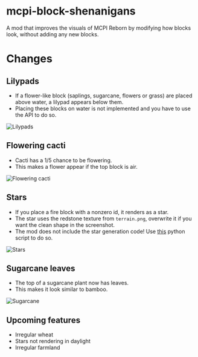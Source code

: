 # mcpi-block-shenanigans
 
A mod that improves the visuals of MCPI Reborn by modifying how blocks look, without adding any new blocks.

# Changes
## Lilypads
* If a flower-like block (saplings, sugarcane, flowers or grass) are placed above water, a lilypad appears below them.
* Placing these blocks on water is not implemented and you have to use the API to do so.

![Lilypads][lilypads]

## Flowering cacti
* Cacti has a 1/5 chance to be flowering.
* This makes a flower appear if the top block is air.

![Flowering cacti][cacti]

## Stars
* If you place a fire block with a nonzero id, it renders as a star.
* The star uses the redstone texture from `terrain.png`, overwrite it if you want the clean shape in the screenshot.
* The mod does not include the star generation code! Use [this](https://github.com/NikZapp/mcpi-stars-generator) python script to do so.

![Stars][stars]

## Sugarcane leaves
* The top of a sugarcane plant now has leaves. 
* This makes it look similar to bamboo.

![Sugarcane][sugarcane]

## Upcoming features
* Irregular wheat
* Stars not rendering in daylight
* Irregular farmland

[lilypads]: https://cdn.discordapp.com/attachments/1064039146248740915/1187329185102966834/2023-12-21_15.32.31.png?ex=65967d79&is=65840879&hm=02f0e3edab1233acdb3a255357814e9a5f2f30f79c9f814737c98ec02fecc65a&
[cacti]: https://cdn.discordapp.com/attachments/1064039146248740915/1187418705169227836/2023-12-21_21.29.54.png?ex=6596d0d8&is=65845bd8&hm=1a17e1d1f68fe430ceee1f6273324c7f542cefb715a85b1a408bfa8cd8987ccd&
[stars]: https://cdn.discordapp.com/attachments/602689326039433236/1188372778424999986/2023-12-21_22.23.39.png?ex=659a4965&is=6587d465&hm=78ba841adcaf32c4b4287430810939795626198d4700ba52b4abc331388985ac&
[sugarcane]: https://cdn.discordapp.com/attachments/1064039146248740915/1187410608077950976/2023-12-21_20.03.54.png?ex=6596c94d&is=6584544d&hm=ef02d48585b1710ad5e02bc8ea8dc4b6c8110a05bf564f891a81fb6a92ff784a&
